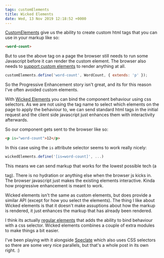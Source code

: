 ```yaml
---
tags: customElements
title: Wicked Elements
date: Wed, 13 Nov 2019 12:18:52 +0000
---
```


[CustomElements](https://developer.mozilla.org/en-US/docs/Web/Web_Components/Using_custom_elements) give us the ability to create custom html tags that you can use in your markup like so:  

```html
<word-count> 
```

But to use the above tag on a page the browser still needs to run some Javascript before it can render the custom element. The browser also needs to [support custom elements](https://caniuse.com/#feat=custom-elementsv1) to render anything at all.

```js
customElements.define('word-count', WordCount, { extends: 'p' });
```

 So the Progressive Enhancement story isn't great, and its for this reason I've often avoided custom elements.


With [Wicked Elements](https://github.com/WebReflection/wicked-elements) you can bind the component behaviour using css selectors. As we are not using the tag name to select which elements on the page to apply the behaviour to, we can send standard html tags in the initial request and the client side javascript just enhances them with interactivity afterwards.

So our component gets sent to the browser like so: 

```html
<p is="word-count">12</p> 
```
In this case using the `is` attribute selector seems to work really nicely: 

```js
wickedElements.define('[is=word-count]', ...)
```

This means we can send markup that works for the lowest possible tech (a <code><p></code> tag). There is no hydration or anything else when the browser js kicks in.  The browser javascript just makes the existing elements interactive. Kinda how progressive enhancement is meant to work.

Wicked elements isn't the same as custom elements, but does provide a similar API (except for how you select the elements). The thing I like about Wicked elements is that it doesn't make assuptions about how the markup is rendered, it just enhances the markup that has already been rendered. 

I think its actually [regular elements](https://github.com/WebReflection/regular-elements) that adds the ability to bind behaviour with a css selector. Wicked elements combines a couple of extra modules to make things a bit easier.


I've been playing with it alongside [Speclate](https://www.npmjs.com/package/speclate) which also uses CSS selectors so there are some very nice parallels, but that's a whole post in its own right. :)  
